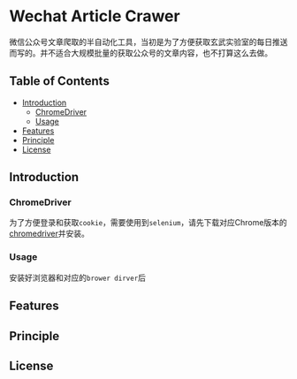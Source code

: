 # Wechat Article Crawer

微信公众号文章爬取的半自动化工具，当初是为了方便获取玄武实验室的每日推送而写的。并不适合大规模批量的获取公众号的文章内容，也不打算这么去做。

## Table of Contents
- [Introduction](#introduction)
   - [ChromeDriver](#chromedriver)
   - [Usage](#usage)  
- [Features](#features)
- [Principle](#Principle)
- [License](#license)

## Introduction

### ChromeDriver

为了方便登录和获取`cookie`，需要使用到`selenium`，请先下载对应Chrome版本的[chromedriver](https://sites.google.com/a/chromium.org/chromedriver/)并安装。

### Usage

安装好浏览器和对应的`brower dirver`后

## Features

## Principle

## License

